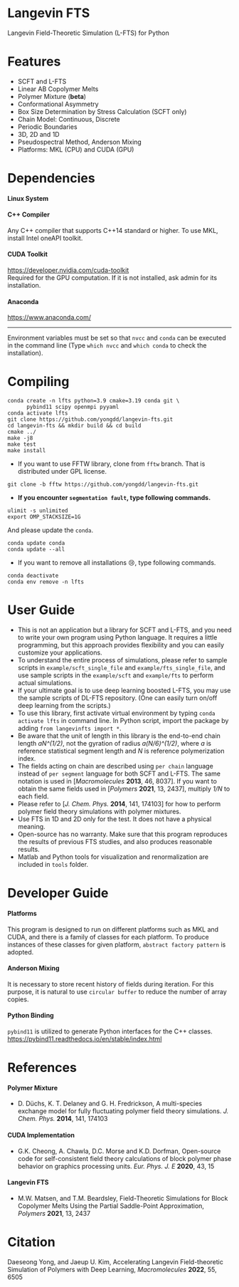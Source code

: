 # Langevin FTS
Langevin Field-Theoretic Simulation (L-FTS) for Python

# Features
* SCFT and L-FTS   
* Linear AB Copolymer Melts  
* Polymer Mixture (**beta**)  
* Conformational Asymmetry   
* Box Size Determination by Stress Calculation (SCFT only)   
* Chain Model: Continuous, Discrete   
* Periodic Boundaries  
* 3D, 2D and 1D  
* Pseudospectral Method, Anderson Mixing   
* Platforms: MKL (CPU) and CUDA (GPU)  

# Dependencies
#### Linux System

#### C++ Compiler
  Any C++ compiler that supports C++14 standard or higher. To use MKL, install Intel oneAPI toolkit.

#### CUDA Toolkit
  https://developer.nvidia.com/cuda-toolkit   
  Required for the GPU computation. If it is not installed, ask admin for its installation.

#### Anaconda
  https://www.anaconda.com/

* * *
Environment variables must be set so that `nvcc` and `conda` can be executed in the command line (Type `which nvcc` and `which conda` to check the installation).


# Compiling
```Shell
conda create -n lfts python=3.9 cmake=3.19 conda git \
      pybind11 scipy openmpi pyyaml  
conda activate lfts  
git clone https://github.com/yongdd/langevin-fts.git  
cd langevin-fts && mkdir build && cd build  
cmake ../   
make -j8  
make test   
make install   
```
* If you want to use FFTW library, clone from `fftw` branch. That is distributed under GPL license.  
```Shell
git clone -b fftw https://github.com/yongdd/langevin-fts.git  
```
* **If you encounter `segmentation fault`, type following commands.**     
```Shell
ulimit -s unlimited  
export OMP_STACKSIZE=1G  
```
And please update the `conda`.   
```Shell
conda update conda  
conda update --all  
```
*  If you want to remove all installations :cry:, type following commands.   
```Shell
conda deactivate  
conda env remove -n lfts  
```
# User Guide
+ This is not an application but a library for SCFT and L-FTS, and you need to write your own program using Python language. It requires a little programming, but this approach provides flexibility and you can easily customize your applications.   
+ To understand the entire process of simulations, please refer to sample scripts in `example/scft_single_file` and `example/fts_single_file`, and use sample scripts in the `example/scft` and `example/fts` to perform actual simulations.   
+ If your ultimate goal is to use deep learning boosted L-FTS, you may use the sample scripts of DL-FTS repository. (One can easily turn on/off deep learning from the scripts.)  
+ To use this library, first activate virtual environment by typing `conda activate lfts` in command line. In Python script, import the package by adding  `from langevinfts import *`.   
+ Be aware that the unit of length in this library is the end-to-end chain length *aN^(1/2)*, not the gyration of radius *a(N/6)^(1/2)*, where *a* is reference statistical segment length and *N* is reference polymerization index.  
+ The fields acting on chain are described using `per chain` language instead of `per segment` language for both SCFT and L-FTS. The same notation is used in [*Macromolecules* **2013**, 46, 8037]. If you want to obtain the same fields used in [*Polymers* **2021**, 13, 2437], multiply *1/N* to each field.
+ Please refer to [*J. Chem. Phys.* **2014**, 141, 174103] for how to perform polymer field theory simulations with polymer mixtures.
+ Use FTS in 1D and 2D only for the test. It does not have a physical meaning.
+ Open-source has no warranty. Make sure that this program reproduces the results of previous FTS studies, and also produces reasonable results.  
+ Matlab and Python tools for visualization and renormalization are included in `tools` folder.   

# Developer Guide
#### Platforms  
  This program is designed to run on different platforms such as MKL and CUDA, and there is a family of classes for each platform. To produce instances of these classes for given platform, `abstract factory pattern` is adopted.   

#### Anderson Mixing  
  It is necessary to store recent history of fields during iteration. For this purpose, it is natural to use `circular buffer` to reduce the number of array copies.

#### Python Binding  
  `pybind11` is utilized to generate Python interfaces for the C++ classes.  
  https://pybind11.readthedocs.io/en/stable/index.html   

# References
#### Polymer Mixture
+ D. Düchs, K. T. Delaney and G. H. Fredrickson, A multi-species exchange model for fully fluctuating polymer field theory simulations. *J. Chem. Phys.* **2014**, 141, 174103
#### CUDA Implementation
+ G.K. Cheong, A. Chawla, D.C. Morse and K.D. Dorfman, Open-source code for self-consistent field theory calculations of block polymer phase behavior on graphics processing units. *Eur. Phys. J. E* **2020**, 43, 15
#### Langevin FTS
+ M.W. Matsen, and T.M. Beardsley, Field-Theoretic Simulations for Block Copolymer Melts Using the Partial Saddle-Point Approximation, *Polymers* **2021**, 13, 2437   

# Citation
Daeseong Yong, and Jaeup U. Kim, Accelerating Langevin Field-theoretic Simulation of Polymers with Deep Learning, *Macromolecules* **2022**, 55, 6505  